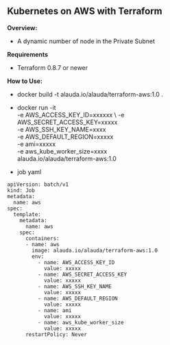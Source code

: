 ## Kubernetes on AWS with Terraform

**Overview:**

* A dynamic number of node in the Private Subnet

**Requirements**
- Terraform 0.8.7 or newer

**How to Use:**

- docker build -t alauda.io/alauda/terraform-aws:1.0 .

- docker run -it \
  -e AWS_ACCESS_KEY_ID=xxxxxx  \ 
  -e AWS_SECRET_ACCESS_KEY=xxxxx \
  -e AWS_SSH_KEY_NAME=xxxx  \
  -e AWS_DEFAULT_REGION=xxxxx  \
  -e ami=xxxxx \
  -e aws_kube_worker_size=xxxx \
  alauda.io/alauda/terraform-aws:1.0

- job yaml

```
apiVersion: batch/v1
kind: Job
metadata:
  name: aws
spec:
  template:
    metadata:
      name: aws
    spec:
      containers:
      - name: aws
        image: alauda.io/alauda/terraform-aws:1.0
        env:
          - name: AWS_ACCESS_KEY_ID
            value: xxxxx 
          - name: AWS_SECRET_ACCESS_KEY
            value: xxxxx 
          - name: AWS_SSH_KEY_NAME
            value: xxxxx 
          - name: AWS_DEFAULT_REGION
            value: xxxxx 
          - name: ami
            value: xxxxx 
          - name: aws_kube_worker_size
            value: xxxxx 
      restartPolicy: Never
```
